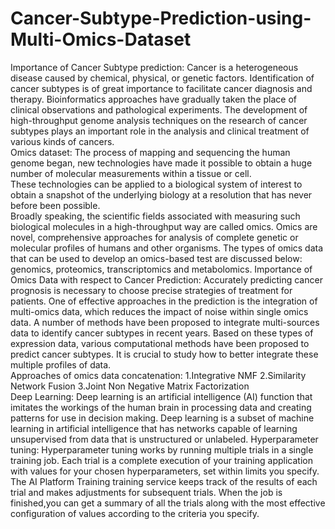 # Cancer-Subtype-Prediction-using-Multi-Omics-Dataset
Importance of Cancer Subtype prediction: Cancer is a heterogeneous disease caused by chemical, physical, or genetic factors.
Identification of cancer subtypes is of great importance to facilitate cancer diagnosis  and therapy.
Bioinformatics approaches have gradually taken the place of clinical observations and  pathological experiments.
The development of high-throughput genome analysis techniques on the research of  cancer subtypes plays an important role in the analysis and clinical treatment  of various kinds of cancers.  
Omics dataset: The process of mapping and sequencing the human genome began, new technologies have made it possible to obtain a huge number of molecular measurements within a tissue or cell.  
These technologies can be applied to a biological system of interest to obtain a snapshot of the underlying biology at a resolution that has never before been possible.  
Broadly speaking, the scientific fields associated with measuring such biological molecules  in a high-throughput way are called omics.
Omics are novel, comprehensive approaches for analysis of complete genetic or molecular  profiles of humans and other organisms.
The types of omics data that can be used to develop an omics-based test are discussed below: genomics, proteomics, transcriptomics and metabolomics.
Importance of Omics Data with respect to Cancer Prediction: Accurately predicting cancer prognosis is necessary to choose precise strategies of treatment for patients.
One of effective approaches in the prediction is the integration of multi-omics data, which reduces the impact of noise within single omics data. 
A number of methods have been proposed to integrate multi-sources data to  identify cancer subtypes in recent years.
Based on these types of expression data, various computational methods have been proposed to predict cancer subtypes. 
It is crucial to study how to better integrate these multiple profiles of data.   
Approaches of omics data concatenation: 1.Integrative NMF 2.Similarity Network Fusion 3.Joint Non Negative Matrix Factorization    
Deep Learning: Deep learning is an artificial intelligence (AI) function that imitates the workings of the human brain in processing data and creating patterns for use in decision making. 
Deep learning is a subset of machine learning in artificial intelligence that has networks capable of learning unsupervised from data that is  unstructured or unlabeled.
Hyperparameter tuning: Hyperparameter tuning works by running multiple trials in a single training job. 
Each trial is a complete execution of your training application with values for your chosen hyperparameters, set within limits you specify. 
The AI Platform Training training service keeps track of the results of each trial and makes adjustments for subsequent trials. 
When the job is finished,you can get a summary of all the trials along with the most effective configuration of values according to the criteria you specify.
